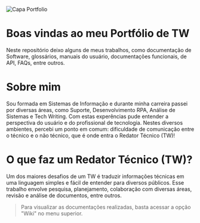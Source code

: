 ![Capa Portfolio](https://github.com/user-attachments/assets/e2a86af9-659b-4d02-a817-1d1189a058cf)

# Boas vindas ao meu Portfólio de TW 

Neste repositório deixo alguns de meus trabalhos, como documentação de Software, glossários, manuais do usuário, documentações funcionais, de API, FAQs, entre outros.

# Sobre mim

Sou formada em Sistemas de Informação e durante minha carreira passei por diversas áreas, como Suporte, Desenvolvimento RPA, Análise de Sistemas e Tech Writing.
Com estas experências pude entender a perspectiva do usuário e do profissional de tecnologia.
Nestes diversos ambientes, percebi um ponto em comum: dificuldade de comunicação entre o técnico e o não técnico, que é onde entra o Redator Técnico (TW)!

# O que faz um Redator Técnico (TW)?

Um dos maiores desafios de um TW é traduzir informações técnicas em uma linguagem simples e fácil de entender para diversos públicos.
Esse trabalho envolve pesquisa, planejamento, colaboração com diversas áreas, revisão e análise de documentos, entre outros.

> Para visualizar as documentações realizadas, basta acessar a opção "Wiki" no menu superior.
